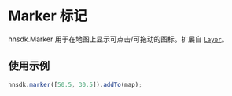 # Marker 标记

<p>hnsdk.Marker 用于在地图上显示可点击/可拖动的图标。扩展自 <a href="#layer"><code>Layer</code></a>。</p>

<h2 id="marker-example">使用示例</h2>

```js
hnsdk.marker([50.5, 30.5]).addTo(map);
```

<MarkerCreation />

<MarkerOptions />

<InteractiveEvents />